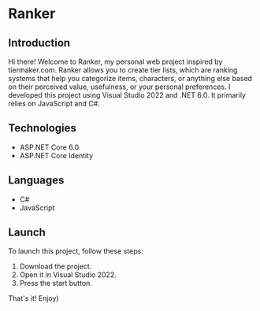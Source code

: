 # Ranker

## Introduction

Hi there! Welcome to Ranker, my personal web project inspired by tiermaker.com. Ranker allows you to create tier lists, which are ranking systems that help you categorize items, characters, or anything else based on their perceived value, usefulness, or your personal preferences. I developed this project using Visual Studio 2022 and .NET 6.0. It primarily relies on JavaScript and C#.

## Technologies

- ASP.NET Core 6.0
- ASP.NET Core Identity

## Languages

- C#
- JavaScript

## Launch

To launch this project, follow these steps:

1. Download the project.
2. Open it in Visual Studio 2022.
3. Press the start button.

That's it! Enjoy)
